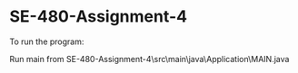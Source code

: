 # SE-480-Assignment-4

To run the program:

Run main from SE-480-Assignment-4\src\main\java\Application\MAIN.java